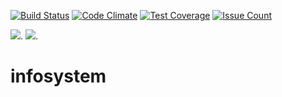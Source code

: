 [![Build Status](https://travis-ci.org/samueldmq/infosystem.svg?branch=master)](https://travis-ci.org/samueldmq/infosystem-ansible) [![Code Climate](https://codeclimate.com/github/samueldmq/infosystem/badges/gpa.svg)](https://codeclimate.com/github/samueldmq/infosystem) [![Test Coverage](https://codeclimate.com/github/samueldmq/infosystem/badges/coverage.svg)](https://codeclimate.com/github/samueldmq/infosystem/coverage) [![Issue Count](https://codeclimate.com/github/samueldmq/infosystem/badges/issue_count.svg)](https://codeclimate.com/github/samueldmq/infosystem)

[![](https://tokei.rs/b1/github/samueldmq/samueldmq?category=code)](https://github.com/samueldmq/infosystem).
[![](https://tokei.rs/b1/github/samueldmq/samueldmq)](https://github.com/samueldmq/infosystem).

# infosystem
